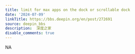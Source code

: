 ```yaml
---
title: limit for max apps on the dock or scrollable dock
date: '2024-07-09'
linkTitle: https://bbs.deepin.org/en/post/272691
source: deepin_bbs
description:  深度之家 
disable_comments: true
---
```

NA
